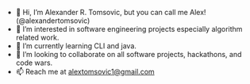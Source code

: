- 👋 Hi, I’m Alexander R. Tomsovic, but you can call me Alex! (@alexandertomsovic)
- 👀 I’m interested in software engineering projects especially algorithm related work. 
- 🌱 I’m currently learning CLI and java. 
- 💞️ I’m looking to collaborate on all software projects, hackathons, and code wars.
- 📫 Reach me at alextomsovic1@gmail.com

<!---
Personal Information: I love to program, play basketball, and create. I like to draw and work with procreate to create animations, logos, etc.
I am a senior at Mission San Jose High school in Fremont, CA. My dream college is UC Berkeley for CompSci. I am an software engineer intern 
at slingshotahead. I have made multiple games, a pathfinding program, (pathfindr) and am working on my own app!
--->

